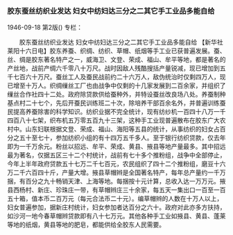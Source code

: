 ### 胶东蚕丝纺织业发达  妇女中纺妇达三分之二其它手工业品多能自给

1946-09-18
第2版()
专栏：

　　胶东蚕丝纺织业发达
    妇女中纺妇达三分之二其它手工业品多能自给
    【新华社莱阳十六日电】胶东养蚕、织绸、纺织、草帽、纸烟等手工业已获普遍发展。蚕、丝、绸是胶东著名特产之一，威海卫、文登、荣成、福山、牟平等地，都是著名的产丝地，战前产绸六千零八十万尺。战时因敌人残酷搜括产量锐减，现已增加到五千七百六十万尺。蚕丝工人及蚕民战前约二十六万人，敌伪统治时仅剩四万人，现已增至十万人。织绸缫丝工厂也由战争中仅剩的十几家发展到二百余家，并组织了缫丝合作社四十二处。政府除贷款供给蚕种外，并特设蚕丝改良场八处。养蚕制种基点村二十七个，先后开蚕民训练班二十次，除培养干部百余名外，并普遍训练蚕民提高养蚕除害的科学知识。纺织业据不完全统计，现有纺纱机一百四十八万一千四百八十七架，织布机五万零五百九十三架，这种手工业现普遍散布在胶东广大农村中。山东妇联根据文登、荣成、福山、海阳等五县的统计，从事纺织的妇女占百分之五十至七十，参加纺织小组的有十四万五千多人。至于银行纺织贷款，仅去年即为一千万余元。粉丝以招远、牟平、荣成、黄县、掖县等地产量最多。其中招远最为著名，仅据五区三十二个村统计，战前有七十多个推粉组，战争中全部停止，今年上半年政府贷款五十七万二千七百元，农民组织了四十二个推粉组，磨豆十六万二千六百四十斤，产量大增。掖县草帽辫是全国著名特产，每年总产量约一千万捆，有百分之九十畅销天津、上海等地。每捆按十元计算，总收入达一万万元。掖县西杨村、新庄、珍珠庄一带，有草帽辫庄三十余家，每五天一集出口一百至一百五十箱，值本币二百万元（每元合法币二十元）。编草帽辫的人数在十万人以上，妇女普遍参加，据新庄村统计，妇女参加者达百分之六十。政府对此亦多方扶持，如沙河一地今春草帽辫贷款即有八十七万元。其他各种手工业如掖县、黄县、蓬莱等地的纸烟，黄县等地的肥皂，都能供给全胶东人民需要。
